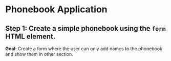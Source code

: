 # Phonebook Application

## Step 1: Create a simple phonebook using the `form` HTML element.

**Goal**: Create a form where the user can only add names to the phonebook and show them in other section.